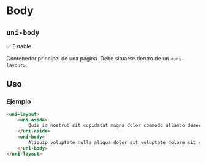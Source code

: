 Body
===================
`uni-body`
---
:white_check_mark: Estable

Contenedor principal de una página. Debe situarse dentro de un `<uni-layout>`.

## Uso

### Ejemplo

```html
<uni-layout>
    <uni-aside>
        Quis id nostrud sit cupidatat magna dolor commodo ullamco deserunt id est laboris pariatur. 
    </uni-aside>
    <uni-body>
        Aliquip voluptate nulla aliqua dolor sit voluptate dolore sit culpa voluptate commodo. In dolor excepteur id incididunt officia do reprehenderit in. Consequat mollit non amet cupidatat velit voluptate velit cillum eu ad.
    </uni-body>
</uni-layout>
```
